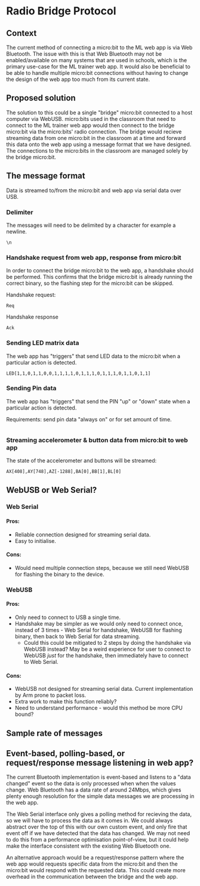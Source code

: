 # Radio Bridge Protocol

## Context

The current method of connecting a micro:bit to the ML web app is via Web Bluetooth. The issue with this is that Web Bluetooth may not be enabled/available on many systems that are used in schools, which is the primary use-case for the ML trainer web app. It would also be beneficial to be able to handle multiple micro:bit connections without having to change the design of the web app too much from its current state.

## Proposed solution

The solution to this could be a single "bridge" micro:bit connected to a host computer via WebUSB. micro:bits used in the classroom that need to connect to the ML trainer web app would then connect to the bridge micro:bit via the micro:bits' radio connection. The bridge would recieve streaming data from one micro:bit in the classroom at a time and forward this data onto the web app using a message format that we have designed. The connections to the micro:bits in the classroom are managed solely by the bridge micro:bit.

## The message format

Data is streamed to/from the micro:bit and web app via serial data over USB.

### Delimiter

The messages will need to be delimited by a character for example a newline.

```
\n
```

### Handshake request from web app, response from micro:bit

In order to connect the bridge micro:bit to the web app, a handshake should be performed. This confirms that the bridge micro:bit is already running the correct binary, so the flashing step for the micro:bit can be skipped.

Handshake request:
```
Req
```

Handshake response
```
Ack
```

### Sending LED matrix data

The web app has "triggers" that send LED data to the micro:bit when a particular action is detected.

```
LED[1,1,0,1,1,0,0,1,1,1,1,0,1,1,1,0,1,1,1,0,1,1,0,1,1]
```

### Sending Pin data

The web app has "triggers" that send the PIN "up" or "down" state when a particular action is detected.

Requirements: send pin data "always on" or for set amount of time.

```

```

### Streaming accelerometer & button data from micro:bit to web app

The state of the accelerometer and buttons will be streamed:
```
AX[408],AY[748],AZ[-1288],BA[0],BB[1],BL[0]
```

## WebUSB or Web Serial?

### Web Serial

#### Pros:
* Reliable connection designed for streaming serial data.
* Easy to initialise.

#### Cons:
* Would need multiple connection steps, because we still need WebUSB for flashing the binary to the device.

### WebUSB

#### Pros:
* Only need to connect to USB a single time.
* Handshake may be simpler as we would only need to connect once, instead of 3 times - Web Serial for handshake, WebUSB for flashing binary, then back to Web Serial for data streaming.
    * Could this could be mitigated to 2 steps by doing the handshake via WebUSB instead? May be a weird experience for user to connect to WebUSB _just_ for the handshake, then immediately have to connect to Web Serial.

#### Cons:
* WebUSB not designed for streaming serial data. Current implementation by Arm prone to packet loss.
* Extra work to make this function reliably?
* Need to understand performance - would this method be more CPU bound?

## Sample rate of messages

## Event-based, polling-based, or request/response message listening in web app?

The current Bluetooth implementation is event-based and listens to a "data changed" event so the data is only processed when when the values change. Web Bluetooth has a data rate of around 24Mbps, which gives plenty enough resolution for the simple data messages we are processing in the web app.

The Web Serial interface only gives a polling method for recieving the data, so we will have to process the data as it comes in. We could always abstract over the top of this with our own custom event, and only fire that event off if we have detected that the data has changed. We may not need to do this from a performance optimisation point-of-view, but it could help make the interface consistent with the existing Web Bluetooth one.

An alternative approach would be a request/response pattern where the web app would requests specific data from the micro:bit and then the micro:bit would respond with the requested data. This could create more overhead in the communication between the bridge and the web app.
